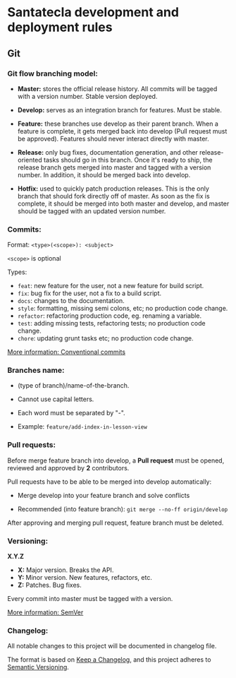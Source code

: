# Santatecla development and deployment rules

## Git

### **Git flow** branching model:

- **Master:** stores the official release history. All commits will be tagged with a version number. Stable version deployed.

- **Develop:** serves as an integration branch for features. Must be stable.

- **Feature:** these branches use develop as their parent branch. When a feature is complete, it gets merged back into develop (Pull request must be approved). Features should never interact directly with master.

- **Release:** only bug fixes, documentation generation, and other release-oriented tasks should go in this branch. Once it's ready to ship, the release branch gets merged into master and tagged with a version number. In addition, it should be merged back into develop.

- **Hotfix:** used to quickly patch production releases. This is the only branch that should fork directly off of master. As soon as the fix is complete, it should be merged into both master and develop, and master should be tagged with an updated version number.

### Commits:

Format: `<type>(<scope>): <subject>`

`<scope>` is optional

Types:

- `feat`: new feature for the user, not a new feature for build script.
- `fix`: bug fix for the user, not a fix to a build script.
- `docs`: changes to the documentation.
- `style`: formatting, missing semi colons, etc; no production code change.
- `refactor`: refactoring production code, eg. renaming a variable.
- `test`: adding missing tests, refactoring tests; no production code change.
- `chore`: updating grunt tasks etc; no production code change.

[More information: Conventional commits](https://www.conventionalcommits.org/en/v1.0.0/)

### Branches name:

- (type of branch)/name-of-the-branch.
- Cannot use capital letters.
- Each word must be separated by "-".

- Example: `feature/add-index-in-lesson-view`

### Pull requests:

Before merge feature branch into develop, a **Pull request** must be opened, reviewed and approved by **2** contributors.

Pull requests have to be able to be merged into develop automatically: 

- Merge develop into your feature branch and solve conflicts

- Recommended (into feature branch): `git merge --no-ff origin/develop`

After approving and merging pull request, feature branch must be deleted.

### Versioning:

**X.Y.Z**

- **X:** Major version. Breaks the API.
- **Y:** Minor version. New features, refactors, etc.
- **Z:** Patches. Bug fixes.

Every commit into master must be tagged with a version. 

[More information: SemVer](https://semver.org/)

### Changelog:

All notable changes to this project will be documented in changelog file.

The format is based on [Keep a Changelog](https://keepachangelog.com/en/1.0.0/),
and this project adheres to [Semantic Versioning](https://semver.org/spec/v2.0.0.html).


